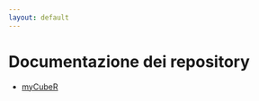 ```yaml
---
layout: default
---
```


# Documentazione dei repository

- [myCubeR](https://arpasmr.github.io/myCubeR)
